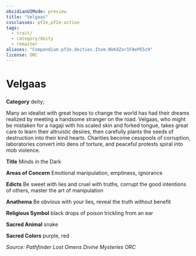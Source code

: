 ```yaml
---
obsidianUIMode: preview
title: "Velgaas"
cssclasses: pf2e,pf2e-action
tags:
  - trait/
  - category/deity
  - remaster
aliases: "Compendium.pf2e.deities.Item.NkKdZor1FAePE5z9"
license: ORC
---
```

# Velgaas

### 

**Category** deity; 




Many an idealist with great hopes to change the world has had their dreams realized by meeting a handsome stranger on the road. Velgaas, who might be mistaken for a nagaji with his scaled skin and forked tongue, takes great care to learn their altruistic desires, then carefully plants the seeds of destruction into their kind hearts. Charities become cesspools of corruption, laboratories convert into dens of torture, and peaceful protests spiral into mob violence.

**Title** Minds in the Dark

**Areas of Concern** Emotional manipulation, emptiness, ignorance

**Edicts** Be sweet with lies and cruel with truths, corrupt the good intentions of others, master the art of manipulation

**Anathema** Be obvious with your lies, reveal the truth without benefit

**Religious Symbol** black drops of poison trickling from an ear

**Sacred Animal** snake

**Sacred Colors** purple, red

*Source: Pathfinder Lost Omens Divine Mysteries*
*ORC*